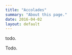 ```yaml
---
title: "Accolades"
summary: "About this page."
date: 2016-04-02
layout: default
---
```


todo.

Todo.

